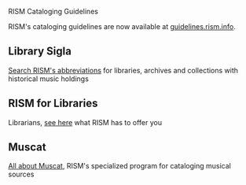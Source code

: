 
<article class="notification is-warning is-light">
    <p class="has-text-weight-semibold">RISM Cataloging Guidelines</p>
    <p>RISM's cataloging guidelines are now available at <a href="https://guidelines.rism.info">guidelines.rism.info</a>.</p>
</article>


## Library Sigla

[Search RISM's abbreviations](/community/sigla.html) for libraries, archives and collections with historical music holdings

## RISM for Libraries

Librarians, [see here](/organization/rism-for-libraries.html) what RISM has to offer you

## Muscat

[All about Muscat](/community/muscat.html), RISM's specialized program for cataloging musical sources
